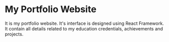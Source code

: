 # My Portfolio Website
It is my portfolio website. It's interface is designed using React Framework. It contain all details related to my education credentials, achievements and projects.
